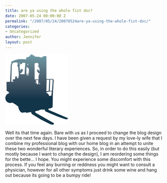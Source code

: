 ```yaml
---
title: are ya using the whole fist doc?
date: 2007-05-24 00:00:00 Z
permalink: "/2007/05/24/20070524are-ya-using-the-whole-fist-doc/"
categories:
- Uncategorized
author: Jennifer
layout: post
---
```


<img id="image172" height="225" alt="forklift.jpg" width="201" src="/assets/images/are-ya-using-the-whole-fist-doc/1179987596000-missing.jpg" />

Well its that time again. Bare with us as I proceed to change the blog design over the next few days. I have been given a request by my love-ly wife that I combine my professional blog with our home blog in an attempt to unite these two wonderful literary experiences. So, in order to do this easily (but mostly because I want to change the design), I am reordering some things for the bette&#8230; I hope. You might experience some discomfort with this process. If you feel any burning or reddness you might want to consult a physician, however for all other symptoms just drink some wine and hang out because its going to be a bumpy ride!
